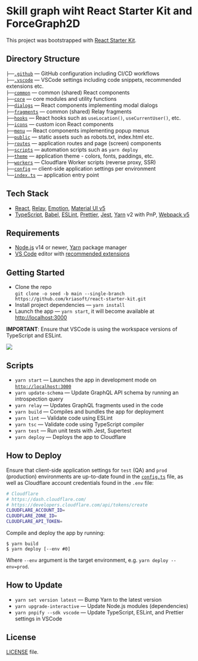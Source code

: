 #  Skill graph wiht React Starter Kit and ForceGraph2D



This project was bootstrapped with [React Starter Kit](https://github.com/kriasoft/react-starter-kit).


## Directory Structure

`├──`[`.github`](.github) — GitHub configuration including CI/CD workflows<br>
`├──`[`.vscode`](.vscode) — VSCode settings including code snippets, recommended extensions etc.<br>
`├──`[`common`](./common) — common (shared) React components<br>
`├──`[`core`](./core) — core modules and utility functions<br>
`├──`[`dialogs`](./dialogs) — React components implementing modal dialogs<br>
`├──`[`fragments`](./fragments) — common (shared) Relay fragments<br>
`├──`[`hooks`](./hooks) — React hooks such as `useLocation()`, `useCurrentUser()`, etc.<br>
`├──`[`icons`](./icons) — custom icon React components<br>
`├──`[`menu`](./menu) — React components implementing popup menus<br>
`├──`[`public`](./public) — static assets such as robots.txt, index.html etc.<br>
`├──`[`routes`](./routes) — application routes and page (screen) components<br>
`├──`[`scripts`](./scripts) — automation scripts such as `yarn deploy`<br>
`├──`[`theme`](./theme) — application theme - colors, fonts, paddings, etc.<br>
`├──`[`workers`](./workers) — Cloudflare Worker scripts (reverse proxy, SSR)<br>
`├──`[`config`](./config.ts) — client-side application settings per environment<br>
`└──`[`index.ts`](./index.ts) — application entry point<br>

## Tech Stack

- [React](https://reactjs.org/), [Relay](https://relay.dev/),
  [Emotion](https://emotion.sh/), [Material UI v5](https://next.material-ui.com/)
- [TypeScript](https://www.typescriptlang.org/), [Babel](https://babeljs.io/),
  [ESLint](https://eslint.org/), [Prettier](https://prettier.io/),
  [Jest](https://jestjs.io/), [Yarn](https://yarnpkg.com/) v2 with PnP,
  [Webpack v5](https://webpack.js.org/)

## Requirements

- [Node.js](https://nodejs.org/) v14 or newer, [Yarn](https://yarnpkg.com/) package manager
- [VS Code](https://code.visualstudio.com/) editor with [recommended extensions](.vscode/extensions.json)

## Getting Started

- Clone the repo<br />
  `git clone -o seed -b main --single-branch https://github.com/kriasoft/react-starter-kit.git`
- Install project dependencies — `yarn install`
- Launch the app — `yarn start`, it will become available at [http://localhost:3000](http://localhost:3000/)

**IMPORTANT**: Ensure that VSCode is using the workspace versions of TypeScript and ESLint.

![](https://files.tarkus.me/typescript-workspace.png)

## Scripts

- `yarn start` — Launches the app in development mode on [`http://localhost:3000`](http://localhost:3000/)
- `yarn update-schema` — Update GraphQL API schema by running an introspection query
- `yarn relay` — Updates GraphQL fragments used in the code
- `yarn build` — Compiles and bundles the app for deployment
- `yarn lint` — Validate code using ESLint
- `yarn tsc` — Validate code using TypeScript compiler
- `yarn test` — Run unit tests with Jest, Supertest
- `yarn deploy` — Deploys the app to Cloudflare

## How to Deploy

Ensure that client-side application settings for `test` (QA) and `prod`
(production) environments are up-to-date found in the [`config.ts`](./config.ts)
file, as well as Cloudflare account credentials found in the `.env` file:

```bash
# Cloudflare
# https://dash.cloudflare.com/
# https://developers.cloudflare.com/api/tokens/create
CLOUDFLARE_ACCOUNT_ID=
CLOUDFLARE_ZONE_ID=
CLOUDFLARE_API_TOKEN=
```

Compile and deploy the app by running:

```
$ yarn build
$ yarn deploy [--env #0]
```

Where `--env` argument is the target environment, e.g. `yarn deploy --env=prod`.

## How to Update

- `yarn set version latest` — Bump Yarn to the latest version
- `yarn upgrade-interactive` — Update Node.js modules (dependencies)
- `yarn pnpify --sdk vscode` — Update TypeScript, ESLint, and Prettier settings in VSCode


## License
[LICENSE](https://github.com/kriasoft/react-starter-kit/blob/main/LICENSE) file.
